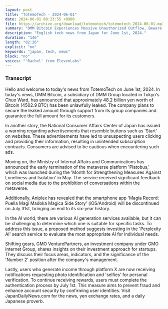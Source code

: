 ```yaml
---
layout: post
title: "TotemoTech - 2024-06-01"
date: 2024-06-01 08:23:55 +0900
file: https://archive.org/download/totemotech/totemotech_2024-06-01.mp3
summary: "DMM Bitcoin Experiences Massive Unauthorized Outflow, Beware of Misleading Subscriptions, & more…"
description: "English tech news from Japan for June 1st, 2024."
duration: "146"
length: "02:26"
explicit: "no"
keywords: "japan, tech, news"
block: "no"
voices: "'Rachel' from ElevenLabs"
---
```


### Transcript

Hello and welcome to today's news from TotemoTech on June 1st, 2024. In today's news, DMM Bitcoin, a subsidiary of DMM Group located in Tokyo's Chuo Ward, has announced that approximately 48.2 billion yen worth of Bitcoin (4502.9 BTC) has been unlawfully leaked. The company plans to secure the leaked amount through support from its group companies and guarantee the full amount for its customers.

In another story, the National Consumer Affairs Center of Japan has issued a warning regarding advertisements that resemble buttons such as 'Start' on websites. These advertisements have led to unsuspecting users clicking and providing their information, resulting in unintended subscription contracts. Consumers are advised to be cautious when encountering such ads.

Moving on, the Ministry of Internal Affairs and Communications has announced the early termination of the metaverse platform 'Platobus,' which was launched during the 'Month for Strengthening Measures Against Loneliness and Isolation' in May. The service received significant feedback on social media due to the prohibition of conversations within the metaverse.

Additionally, Aniplex has revealed that the smartphone app 'Magia Record: Puella Magi Madoka Magica Side Story' (iOS/Android) will be discontinued on July 31st, bringing an end to its six-year history.

In the AI world, there are various AI generation services available, but it can be challenging to determine which one is suitable for specific tasks. To address this issue, a proposed method suggests investing in the 'Perplexity AI' search service to evaluate the most appropriate AI for individual needs.

Shifting gears, GMO VenturePartners, an investment company under GMO Internet Group, shares insights on their investment approach for startups. They discuss their focus areas, indicators, and the significance of the 'Number 2' position after the company's management.

Lastly, users who generate income through platform X are now receiving notifications requesting photo identification and 'selfies' for personal verification. To continue receiving rewards, users must complete the authentication process by July 1st. This measure aims to prevent fraud and enhance account security by confirming user identities.   Visit JapanDailyNews.com for the news, yen exchange rates, and a daily Japanese proverb.
